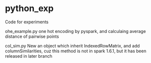 # python_exp
Code for experiments


ohe_example.py
	one hot encoding by pyspark, and calculaing average distance of pairwise points

col_sim.py
	New an object which inherit IndexedRowMatrix, and add columnSimilarities, cuz
	this method is not in spark 1.6.1, but it has been released in later branch
